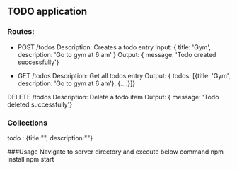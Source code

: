 ## TODO application
### Routes:
- POST /todos
   Description: Creates a todo entry
   Input: { title: 'Gym', description: 'Go to gym at 6 am' }
   Output: { message: 'Todo created successfully'}

- GET /todos
   Description: Get all todos entry
   Output: { todos: [{title: 'Gym', description: 'Go to gym at 6 am'}, {....}]}

 DELETE /todos
   Description: Delete a todo item
   Output: { message: 'Todo deleted successfully'}

### Collections
todo : {title:"", description:""}

###Usage
Navigate to server directory and execute below command
npm install
npm start
